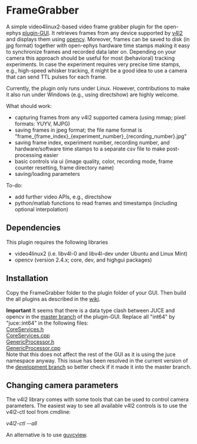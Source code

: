 # FrameGrabber

A simple video4linux2-based video frame grabber plugin for the open-ephys 
[plugin-GUI](https://github.com/open-ephys/plugin-GUI/). It retrieves frames 
from any device supported by [v4l2](http://linuxtv.org/downloads/v4l-dvb-apis/) 
and displays them using [opencv](http://opencv.org/). Moreover, 
frames can be saved to disk (in jpg format) together with open-ephys hardware 
time stamps making it easy to synchronize frames and recorded data later on. 
Depending on your camera this approach should be useful for most 
(behavioral) tracking experiments. In case the experiment requires very precise 
time stamps, e.g., high-speed whisker tracking, it might be a good idea to use a 
camera that can send TTL pulses for each frame.

Currently, the plugin only runs under Linux. However, contributions to make it 
also run under Windows (e.g., using directshow) are highly welcome.

What should work:

- capturing frames from any v4l2 supported camera (using mmap; pixel formats: YUYV, MJPG)
- saving frames in jpeg format; the file name format is "frame\_{frame\_index}\_{experiment\_number}\_{recording\_number}.jpg"
- saving frame index, experiment number, recording number, and hardware/software time stamps to a separate csv file to make post-processing easier
- basic controls via ui (image quality, color, recording mode, frame counter resetting, frame directory name)
- saving/loading parameters

To-do:

- add further video APIs, e.g., directshow
- python/matlab functions to read frames and timestamps (including optional interpolation)

## Dependencies

This plugin requires the following libraries

- video4linux2 (i.e. libv4l-0 and libv4l-dev under Ubuntu and Linux Mint)
- opencv (version 2.4.x; core, dev, and highgui packages)

## Installation

Copy the FrameGrabber folder to the plugin folder of your GUI. Then build 
the all plugins as described in the [wiki](https://open-ephys.atlassian.net/wiki/display/OEW/Linux).

**Important** 
It seems that there is a data type clash between JUCE and opencv in the [master branch](https://github.com/open-ephys/plugin-GUI/tree/master) of the plugin-GUI. Replace all "int64" by "juce::int64" in the following files:  
[CoreServices.h](https://github.com/open-ephys/plugin-GUI/blob/master/Source/CoreServices.h)   
[CoreServices.cpp](https://github.com/open-ephys/plugin-GUI/blob/master/Source/CoreServices.cpp)  
[GenericProcessor.h](https://github.com/open-ephys/plugin-GUI/blob/master/Source/Processors/GenericProcessor/GenericProcessor.h)  
[GenericProcessor.cpp](https://github.com/open-ephys/plugin-GUI/blob/master/Source/Processors/GenericProcessor/GenericProcessor.cpp)  
Note that this does not affect the rest of the GUI as it is using the juce namespace anyway. This issue has been resolved in the current version of the [development branch](https://github.com/open-ephys/plugin-GUI/tree/development) so better check if it made it into the master branch.

## Changing camera parameters

The v4l2 library comes with some tools that can be used to control camera 
parameters. The easiest way to see all available v4l2 controls is to use the 
v4l2-ctl tool from cmdline:

*v4l2-ctl --all*

An alternative is to use [guvcview](http://guvcview.sourceforge.net).


